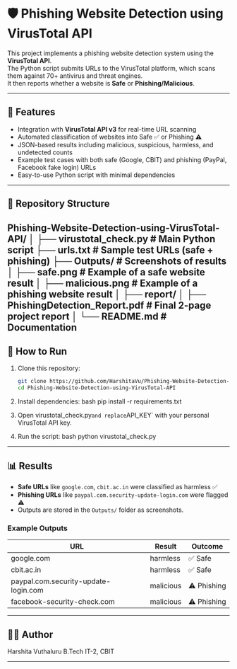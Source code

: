 
# 🛡️ Phishing Website Detection using VirusTotal API

This project implements a phishing website detection system using the **VirusTotal API**.  
The Python script submits URLs to the VirusTotal platform, which scans them against 70+ antivirus and threat engines.  
It then reports whether a website is **Safe** or **Phishing/Malicious**.  

---

## 📌 Features
- Integration with **VirusTotal API v3** for real-time URL scanning  
- Automated classification of websites into Safe ✅ or Phishing ⚠️  
- JSON-based results including malicious, suspicious, harmless, and undetected counts  
- Example test cases with both safe (Google, CBIT) and phishing (PayPal, Facebook fake login) URLs  
- Easy-to-use Python script with minimal dependencies  

---

## 📂 Repository Structure

Phishing-Website-Detection-using-VirusTotal-API/
│
├── virustotal\_check.py          # Main Python script
├── urls.txt                     # Sample test URLs (safe + phishing)
├── Outputs/                     # Screenshots of results
│   ├── safe.png                 # Example of a safe website result
│   ├── malicious.png            # Example of a phishing website result
│
├── report/
│   ├── PhishingDetection\_Report.pdf   # Final 2-page project report
│
└── README.md                    # Documentation
---

## 🚀 How to Run
1. Clone this repository:
   ```bash
   git clone https://github.com/HarshitaVu/Phishing-Website-Detection-using-VirusTotal-API.git
   cd Phishing-Website-Detection-using-VirusTotal-API
2. Install dependencies:
   bash
   pip install -r requirements.txt
3. Open virustotal_check.py` and replace `API_KEY` with your personal VirusTotal API key.

4. Run the script:
   bash
   python virustotal_check.py
---
## 📊 Results

* **Safe URLs** like `google.com`, `cbit.ac.in` were classified as harmless ✅
* **Phishing URLs** like `paypal.com.security-update-login.com` were flagged ⚠️
* Outputs are stored in the `Outputs/` folder as screenshots.

### Example Outputs

| URL                                  | Result    | Outcome     |
| ------------------------------------ | --------- | ----------- |
| google.com                           | harmless  | ✅ Safe      |
| cbit.ac.in                           | harmless  | ✅ Safe      |
| paypal.com.security-update-login.com | malicious | ⚠️ Phishing |
| facebook-security-check.com          | malicious | ⚠️ Phishing |

---
## 👩‍💻 Author
Harshita Vuthaluru
B.Tech IT-2, CBIT

---

